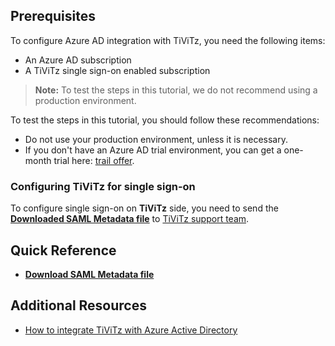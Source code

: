 ## Prerequisites

To configure Azure AD integration with TiViTz, you need the following items:

- An Azure AD subscription
- A TiViTz single sign-on enabled subscription

> **Note:**
> To test the steps in this tutorial, we do not recommend using a production environment.

To test the steps in this tutorial, you should follow these recommendations:

- Do not use your production environment, unless it is necessary.
- If you don't have an Azure AD trial environment, you can get a one-month trial here: [trail offer](https://azure.microsoft.com/pricing/free-trial/).

### Configuring TiViTz for single sign-on

To configure single sign-on on **TiViTz** side, you need to send the **[Downloaded SAML Metadata file](%metadata:metadataDownloadUrl%)** to [TiViTz support team](mailto:info@tivitz.com).

## Quick Reference

* **[Download SAML Metadata file](%metadata:metadataDownloadUrl%)**

## Additional Resources

* [How to integrate TiViTz with Azure Active Directory](https://docs.microsoft.com/azure/active-directory/active-directory-saas-tivitz-tutorial)
